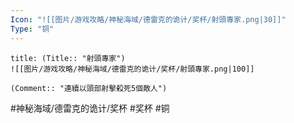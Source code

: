 ```yaml
---
Icon: "![[图片/游戏攻略/神秘海域/德雷克的诡计/奖杯/射頭專家.png|30]]"
Type: "铜"
---
```

```ad-common-bronze-trophy
title: (Title:: "射頭專家")
![[图片/游戏攻略/神秘海域/德雷克的诡计/奖杯/射頭專家.png|100]]

(Comment:: "連續以頭部射擊殺死5個敵人")
```

#神秘海域/德雷克的诡计/奖杯 #奖杯 #铜
